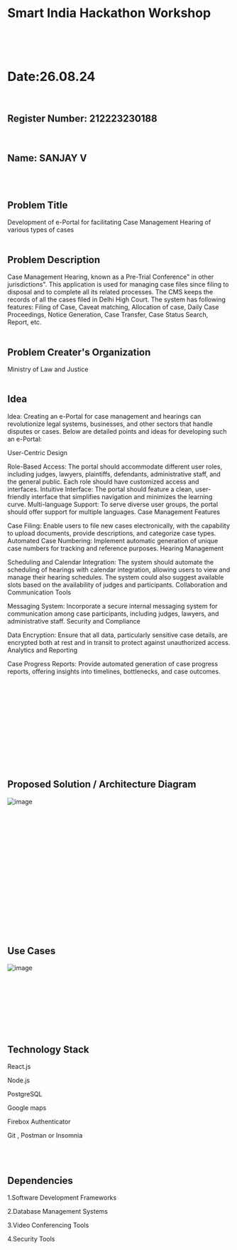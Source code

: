 # Smart India Hackathon Workshop

<br>
<br>
<br>
  
# Date:26.08.24
<br>

## Register Number: 212223230188
<br>
  
## Name: SANJAY V
<br>
<br>
 
## Problem Title
Development of e-Portal for facilitating Case Management Hearing of various types of cases
<br>
<br>


## Problem Description
Case Management Hearing, known as a Pre-Trial Conference" in other jurisdictions". This application is used for managing case files since filing to disposal and to complete all its related processes. The CMS keeps the records of all the cases filed in Delhi High Court. The system has following features: Filing of Case, Caveat matching, Allocation of case, Daily Case Proceedings, Notice Generation, Case Transfer, Case Status Search, Report, etc.
<br>
<br>

## Problem Creater's Organization
Ministry of Law and Justice
<br>
<br>

## Idea
Idea:
Creating an e-Portal for case management and hearings can revolutionize legal systems, businesses, and other sectors that handle disputes or cases. Below are detailed points and ideas for developing such an e-Portal:

User-Centric Design

Role-Based Access: The portal should accommodate different user roles, including judges, lawyers, plaintiffs, defendants, administrative staff, and the general public. Each role should have customized access and interfaces.
Intuitive Interface: The portal should feature a clean, user-friendly interface that simplifies navigation and minimizes the learning curve.
Multi-language Support: To serve diverse user groups, the portal should offer support for multiple languages.
Case Management Features

Case Filing: Enable users to file new cases electronically, with the capability to upload documents, provide descriptions, and categorize case types.
Automated Case Numbering: Implement automatic generation of unique case numbers for tracking and reference purposes.
Hearing Management

Scheduling and Calendar Integration: The system should automate the scheduling of hearings with calendar integration, allowing users to view and manage their hearing schedules. The system could also suggest available slots based on the availability of judges and participants.
Collaboration and Communication Tools

Messaging System: Incorporate a secure internal messaging system for communication among case participants, including judges, lawyers, and administrative staff.
Security and Compliance

Data Encryption: Ensure that all data, particularly sensitive case details, are encrypted both at rest and in transit to protect against unauthorized access.
Analytics and Reporting

Case Progress Reports: Provide automated generation of case progress reports, offering insights into timelines, bottlenecks, and case outcomes.
<br>
<br>
<br>
<br>
<br>
<br>
<br>
<br>
<br>
<br>
<br>
<br>
<br>


## Proposed Solution / Architecture Diagram
![image](https://github.com/user-attachments/assets/75a35899-4675-42db-9047-b3781a86400b)

<br>
<br>
<br>
<br>
<br>
<br>
<br>
<br>
<br>
<br>
<br>
<br>
<br>
<br>
<br>
<br>

## Use Cases
![image](https://github.com/user-attachments/assets/2a9a2d43-03d0-4f3d-964d-7039c63f4b6c)

<br>
<br>
<br>
<br>
<br>
<br>
<br>



## Technology Stack

React.js

Node.js

PostgreSQL

Google maps

Firebox Authenticator

Git , Postman or Insomnia
<br>
<br>
<br>
<br>
## Dependencies

1.Software Development Frameworks

2.Database Management Systems

3.Video Conferencing Tools

4.Security Tools



